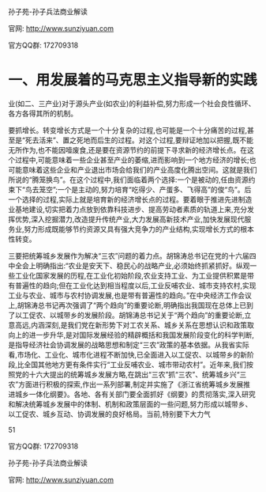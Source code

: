 孙子苑-孙子兵法商业解读

官网: http://www.sunziyuan.com

官方QQ群: 172709318

# 一、用发展着的马克思主义指导新的实践

业(如二、三产业)对于源头产业(如农业)的利益补偿,努力形成一个社会良性循环、各方各得其所的机制。

要抓增长。转变增长方式是一个十分复杂的过程,也可能是一个十分痛苦的过程,甚至是“死去活来”、置之死地而后生的过程。对这个过程,要辩证地加以把握,既不能无所作为,也不能因噎废食,还是要在资源节约的前提下寻求新的经济增长点。在这个过程中,可能意味着一些企业甚至产业的萎缩,进而影响到一个地方经济的增长;也可能意味着这些企业和产业退出市场会给我们的产业高度化腾出空间。这就是我们所说的“腾笼换鸟”。在这个过程中,我们面临着两个选择:一个是被动的,任由资源约束下“鸟去笼空”;一个是主动的,努力培育“吃得少、产蛋多、飞得高”的俊“鸟”。后一个选择的过程,实际上就是培育新的经济增长点的过程。要着眼于推进先进制造业基地建设,切实把着力点放到依靠科技进步、提高劳动者素质的轨道上来,充分发挥优势,深入挖掘潜力,改造提升传统产业,大力发展高新技术产业,加快发展现代服务业,努力形成既能够节约资源又具有强大竞争力的产业结构,实现增长方式的根本性转变。

三要把统筹城乡发展作为解决“三农”问题的着力点。胡锦涛总书记在党的十六届四中全会上明确指出:“农业是安天下、稳民心的战略产业,必须始终抓紧抓好。纵观一些工业化国家发展的历程,在工业化初始阶段,农业支持工业、为工业提供积累是带有普遍性的趋向;但在工业化达到相当程度以后,工业反哺农业、城市支持农村,实现工业与农业、城市与农村协调发展,也是带有普遍性的趋向。”在中央经济工作会议上,胡锦涛总书记再次强调了“两个趋向”的重要论断,明确指出我国现在总体上已到了以工促农、以城带乡的发展阶段。胡锦涛总书记关于“两个趋向”的重要论断,立意高远,内涵深刻,是我们党在新形势下对工农关系、城乡关系在思想认识和政策取向上的进一步升华,是对国际发展经验的精辟概括和我国发展阶段变化的科学判断,是指导经济社会协调发展的战略思想和制定“三农”政策的基本依据。从我省实际看,市场化、工业化、城市化进程不断加快,已全面进入以工促农、以城带乡的新阶段,比全国其他地方更有条件实行“工业反哺农业、城市带动农村”。近年来,我们按照党的十六大提出的统筹城乡发展方略,在跳出“三农”抓“三农”、统筹城乡兴“三农”方面进行积极的探索,作出一系列部署,制定并实施了《浙江省统筹城乡发展推进城乡一体化纲要》。各地、各有关部门要全面抓好《纲要》的贯彻落实,深入研究和解决统筹城乡发展中的体制、机制和政策层面的一些问题,努力形成以城带乡、以工促农、城乡互动、协调发展的良好格局。当前,特别要下大力气

51

官方QQ群: 172709318

孙子苑-孙子兵法商业解读

官网: http://www.sunziyuan.com